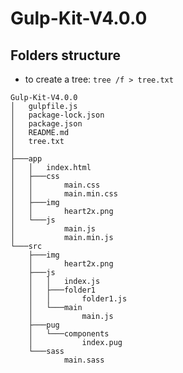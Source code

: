 ﻿# Gulp-Kit-V4.0.0

## Folders structure
 -  to create a tree: `tree /f > tree.txt`
```
Gulp-Kit-V4.0.0
│   gulpfile.js
│   package-lock.json
│   package.json
│   README.md
│   tree.txt
│   
├───app
│   │   index.html
│   ├───css
│   │       main.css
│   │       main.min.css 
│   ├───img
│   │       heart2x.png
│   └───js
│           main.js
│           main.min.js
└───src
    ├───img
    │       heart2x.png
    ├───js
    │   │   index.js
    │   ├───folder1
    │   │       folder1.js
    │   └───main
    │           main.js
    ├───pug
    │   └───components
    │           index.pug
    └───sass
            main.sass
```
            
            
